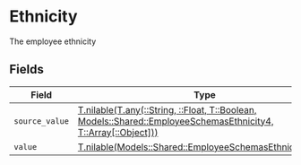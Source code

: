 # Ethnicity

The employee ethnicity


## Fields

| Field                                                                                                                                                                        | Type                                                                                                                                                                         | Required                                                                                                                                                                     | Description                                                                                                                                                                  |
| ---------------------------------------------------------------------------------------------------------------------------------------------------------------------------- | ---------------------------------------------------------------------------------------------------------------------------------------------------------------------------- | ---------------------------------------------------------------------------------------------------------------------------------------------------------------------------- | ---------------------------------------------------------------------------------------------------------------------------------------------------------------------------- |
| `source_value`                                                                                                                                                               | [T.nilable(T.any(::String, ::Float, T::Boolean, Models::Shared::EmployeeSchemasEthnicity4, T::Array[::Object]))](../../models/shared/employeeschemasethnicitysourcevalue.md) | :heavy_minus_sign:                                                                                                                                                           | N/A                                                                                                                                                                          |
| `value`                                                                                                                                                                      | [T.nilable(Models::Shared::EmployeeSchemasEthnicityValue)](../../models/shared/employeeschemasethnicityvalue.md)                                                             | :heavy_minus_sign:                                                                                                                                                           | N/A                                                                                                                                                                          |